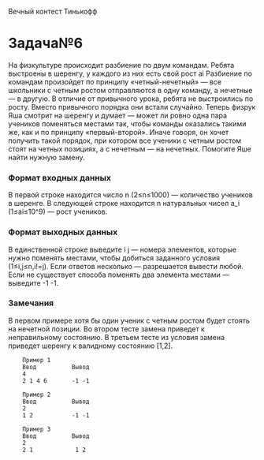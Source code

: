Вечный контест Тинькофф

# **Задача№6**
  
   На физкультуре происходит разбиение по двум командам. Ребята выстроены в шеренгу, у каждого из них есть свой рост ai
Разбиение по командам произойдет по принципу «четный-нечетный» — все школьники с четным ростом отправляются в одну команду, а нечетные — в другую.
В отличие от привычного урока, ребята не выстроились по росту. Вместо привычного порядка они встали случайно. Теперь физрук Яша смотрит на шеренгу и думает — может ли ровно одна пара учеников поменяться местами так, чтобы команды оказались такими же, как и по принципу «первый-второй». Иначе говоря, он хочет получить такой порядок, при котором все ученики с четным ростом стоят на четных позициях, а с нечетным — на нечетных.
Помогите Яше найти нужную замену.

### Формат входных данных
  
В первой строке находится число n (2≤n≤1000) — количество учеников в шеренге. 
В следующей строке находится n натуральных чисел a_i (1≤ai≤10^9) — рост учеников.

###  Формат выходных данных

В единственной строке выведите i j — номера элементов, которые нужно поменять местами, чтобы добиться заданного условия (1≤i,j≤n,i!=j). Если ответов несколько — разрешается вывести любой. 
Если не существует способа поменять два элемента местами — выведите -1 -1.



### Замечания 

В первом примере хотя бы один ученик с четным ростом будет стоять на нечетной позиции. Во втором тесте замена приведет к неправильному состоянию.
В третьем тесте из условия замена приведет шеренгу к валидному состоянию [1,2].
  
        Пример 1
        Ввод          Вывод
        4
        2 1 4 6       -1 -1
        
        Пример 2
        Ввод          Вывод
        2
        1 2           -1 -1
        
        Пример 3
        Ввод          Вывод
        2
        2 1            1 2
